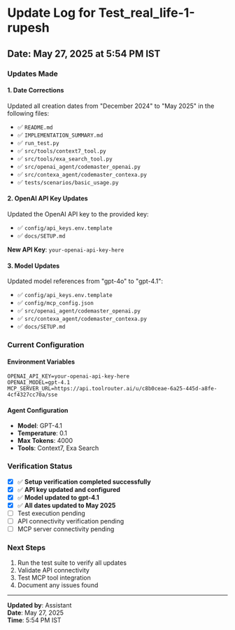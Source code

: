 # Update Log for Test_real_life-1-rupesh

## Date: May 27, 2025 at 5:54 PM IST

### Updates Made

#### 1. Date Corrections
Updated all creation dates from "December 2024" to "May 2025" in the following files:
- ✅ `README.md`
- ✅ `IMPLEMENTATION_SUMMARY.md`
- ✅ `run_test.py`
- ✅ `src/tools/context7_tool.py`
- ✅ `src/tools/exa_search_tool.py`
- ✅ `src/openai_agent/codemaster_openai.py`
- ✅ `src/contexa_agent/codemaster_contexa.py`
- ✅ `tests/scenarios/basic_usage.py`

#### 2. OpenAI API Key Updates
Updated the OpenAI API key to the provided key:
- ✅ `config/api_keys.env.template`
- ✅ `docs/SETUP.md`

**New API Key**: `your-openai-api-key-here`

#### 3. Model Updates
Updated model references from "gpt-4o" to "gpt-4.1":
- ✅ `config/api_keys.env.template`
- ✅ `config/mcp_config.json`
- ✅ `src/openai_agent/codemaster_openai.py`
- ✅ `src/contexa_agent/codemaster_contexa.py`
- ✅ `docs/SETUP.md`

### Current Configuration

#### Environment Variables
```env
OPENAI_API_KEY=your-openai-api-key-here
OPENAI_MODEL=gpt-4.1
MCP_SERVER_URL=https://api.toolrouter.ai/u/c8b0ceae-6a25-445d-a8fe-4cf4327cc70a/sse
```

#### Agent Configuration
- **Model**: GPT-4.1
- **Temperature**: 0.1
- **Max Tokens**: 4000
- **Tools**: Context7, Exa Search

### Verification Status
- [x] ✅ **Setup verification completed successfully**
- [x] ✅ **API key updated and configured**
- [x] ✅ **Model updated to gpt-4.1**
- [x] ✅ **All dates updated to May 2025**
- [ ] Test execution pending
- [ ] API connectivity verification pending
- [ ] MCP server connectivity pending

### Next Steps
1. Run the test suite to verify all updates
2. Validate API connectivity
3. Test MCP tool integration
4. Document any issues found

---

**Updated by**: Assistant  
**Date**: May 27, 2025  
**Time**: 5:54 PM IST 